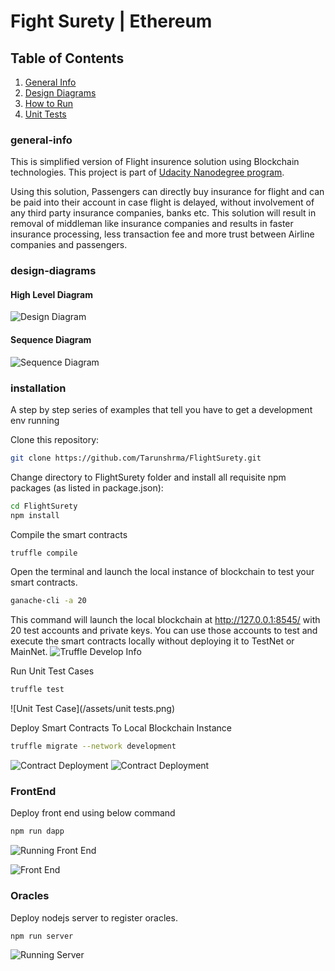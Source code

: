 # Fight Surety | Ethereum 

## Table of Contents
1. [General Info](#general-info)
2. [Design Diagrams](#design-diagrams)
3. [How to Run](#installation)
4. [Unit Tests](#unit-test)

### general-info
This is simplified version of Flight insurence solution using Blockchain technologies. This project is part of [Udacity Nanodegree program](https://andresaaap.medium.com/flightsurety-project-faq-udacity-blockchain-b4bd4fb03320).

Using this solution, Passengers can directly buy insurance for flight and can be paid into their account in case flight is delayed, without involvement of any third party insurance companies, banks etc. This solution will result in removal of middleman like insurance companies and results in faster insurance processing, less transaction fee and more trust between Airline companies and passengers.   


### design-diagrams
#### High Level Diagram
![Design Diagram](/design-diagrams/high-level-diagram.png)

#### Sequence Diagram
![Sequence Diagram](/design-diagrams/sequence-diagram.png)


### installation
A step by step series of examples that tell you have to get a development env running

Clone this repository:

```bash
git clone https://github.com/Tarunshrma/FlightSurety.git
```

Change directory to FlightSurety folder and install all requisite npm packages (as listed in package.json):

```bash
cd FlightSurety
npm install
```

Compile the smart contracts
```bash
truffle compile
```

Open the terminal and launch the local instance of blockchain to test your smart contracts. 
```bash
ganache-cli -a 20
```
This command will launch the local blockchain at http://127.0.0.1:8545/ with 20 test accounts and private keys. You can use those accounts to test and execute the smart contracts locally without deploying it to TestNet or MainNet. 
![Truffle Develop Info](/assets/local-blockchain.png)

Run Unit Test Cases
```bash
truffle test
```
![Unit Test Case](/assets/unit tests.png)

Deploy Smart Contracts To Local Blockchain Instance
```bash
truffle migrate --network development
```
![Contract Deployment](/assets/contract-deployment-1.png)
![Contract Deployment](/assets/contract-deployment-2.png)

### FrontEnd
Deploy front end using below command
```bash
npm run dapp
```
![Running Front End](/assets/run-frontend-flight-surety.png)

![Front End](/assets/front-end.png)

### Oracles
Deploy nodejs server to register oracles.
```bash
npm run server
```
![Running Server](/assets/oracles.png)